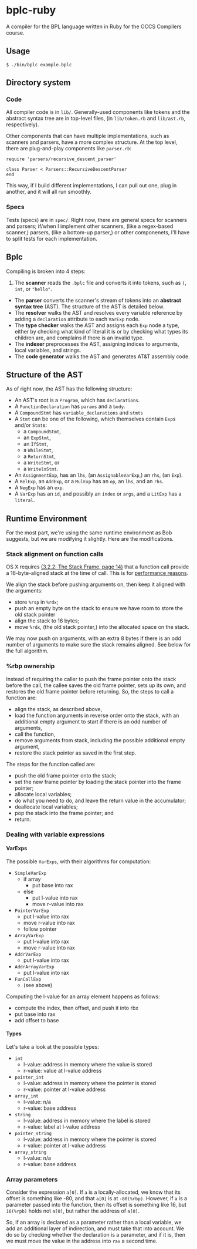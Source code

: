 bplc-ruby
====

A compiler for the BPL language written in Ruby for the OCCS Compilers course.

Usage
---

    $ ./bin/bplc example.bplc

Directory system
---

### Code

All compiler code is in `lib/`.  Generally-used components like tokens and the abstract syntax tree are in top-level
files, (in `lib/token.rb` and `lib/ast.rb`, respectively).

Other components that can have multiple implementations, such as scanners and parsers, have a more complex structure.
At the top level, there are plug-and-play components like `parser.rb`:

    require 'parsers/recursive_descent_parser'

    class Parser < Parsers::RecursiveDescentParser
    end

This way, if I build different implementations, I can pull out one, plug in another, and it will all run smoothly.

### Specs

Tests (specs) are in `spec/`.  Right now, there are general specs for scanners and parsers; if/when I implement other
scanners, (like a regex-based scanner,) parsers, (like a bottom-up parser,) or other componenets, I'll have to split
tests for each implementation.

Bplc
---

Compiling is broken into 4 steps:

1. The **scanner** reads the `.bplc` file and converts it into tokens, such as `(`, `int`, or `"hello"`.
- The **parser** converts the scanner's stream of tokens into an **abstract syntax tree** (AST).  The structure of the
  AST is detailed below.
- The **resolver** walks the AST and resolves every variable reference by adding a `declaration` attribute to each
  `VarExp` node.
- The **type checker** walks the AST and assigns each `Exp` node a type, either by checking what kind of literal it is
  or by checking what types its children are, and complains if there is an invalid type.
- The **indexer** preprocesses the AST, assigning indices to arguments, local variables, and strings.
- The **code generator** walks the AST and generates AT&T assembly code.

Structure of the AST
---

As of right now, the AST has the following structure:

- An AST's root is a `Program`, which has `declarations`.
- A `FunctionDeclaration` has `params` and a `body`.
- A `CompoundStmt` has `variable_declarations` and `stmts`
- A `Stmt` can be one of the following, which themselves contain `Exp`s and/or `Stmt`s:
  - a `CompoundStmt`,
  - an `ExpStmt`,
  - an `IfStmt`,
  - a `WhileStmt`,
  - a `ReturnStmt`,
  - a `WriteStmt`, or
  - a `WritelnStmt`.
- An `AssignmentExp`, has an `lhs`, (an `AssignableVarExp`,) an `rhs`, (an `Exp`).
- A `RelExp`, an `AddExp`, or a `MulExp` has an `op`, an `lhs`, and an `rhs`.
- A `NegExp` has an `exp`.
- A `VarExp` has an `id`, and possibly an `index` or `args`, and a `LitExp` has a `literal`.

Runtime Environment
---

For the most part, we're using the same runtime environment as Bob suggests, but we are modifying it slightly.  Here are
the modifications.

### Stack alignment on function calls

OS X requires [(3.2.2: The Stack Frame, page 14)](http://people.freebsd.org/~obrien/amd64-elf-abi.pdf) that a function
call provide a 16-byte-aligned stack at the time of call.  This is for [performance
reasons](http://stackoverflow.com/questions/612443/why-does-the-mac-abi-require-16-byte-stack-alignment-for-x86-32).

We align the stack before pushing arguments on, then keep it aligned with the arguments:

- store `%rsp` in `%rdx`;
- push an empty byte on the stack to ensure we have room to store the old stack pointer
- align the stack to 16 bytes;
- move `%rdx`, (the old stack pointer,) into the allocated space on the stack.

We may now push on arguments, with an extra 8 bytes if there is an odd number of arguments to make sure the stack
remains aligned.  See below for the full algorithm.

### %rbp ownership

Instead of requiring the caller to push the frame pointer onto the stack before the call, the callee saves the old frame
pointer, sets up its own, and restores the old frame pointer before returning.  So, the steps to call a function are:

  - align the stack, as described above,
  - load the function arguments in reverse order onto the stack, with an additional empty argument to start if there is
    an odd number of arguments,
  - call the function,
  - remove arguments from stack, including the possible additional empty argument,
  - restore the stack pointer as saved in the first step.

The steps for the function called are:

  - push the old frame pointer onto the stack;
  - set the new frame pointer by loading the stack pointer into the frame pointer;
  - allocate local variables;
  - do what you need to do, and leave the return value in the accumulator;
  - deallocate local variables;
  - pop the stack into the frame pointer; and
  - return.

### Dealing with variable expressions

#### VarExps

The possible `VarExps`, with their algorithms for computation:

  - `SimpleVarExp`
    - if array
      - put base into rax
    - else
      - put l-value into rax
      - move r-value into rax
  - `PointerVarExp`
    - put l-value into rax
    - move r-value into rax
    - follow pointer
  - `ArrayVarExp`
    - put l-value into rax
    - move r-value into rax
  - `AddrVarExp`
    - put l-value into rax
  - `AddrArrayVarExp`
    - put l-value into rax
  - `FunCallExp`
    - (see above)

Computing the l-value for an array element happens as follows:

  - compute the index, then offset, and push it into rbx
  - put base into rax
  - add offset to base

#### Types

Let's take a look at the possible types:

  - `int`
    - l-value: address in memory where the value is stored
    - r-value: value at l-value address
  - `pointer_int`
    - l-value: address in memory where the pointer is stored
    - r-value: pointer at l-value address
  - `array_int`
    - l-value: n/a
    - r-value: base address
  - `string`
    - l-value: address in memory where the label is stored
    - r-value: label at l-value address
  - `pointer_string`
    - l-value: address in memory where the pointer is stored
    - r-value: pointer at l-value address
  - `array_string`
    - l-value: n/a
    - r-value: base address

### Array parameters

Consider the expression `a[0]`.  If `a` is a locally-allocated, we know that its offset is something like -80, and that
`a[0]` is at `-80(%rbp)`.  However, if `a` is a parameter passed into the function, then its offset is something like
16, but `16(%rpb)` holds not `a[0]`, but rather the address of `a[0]`.

So, if an array is declared as a parameter rather than a local variable, we add an additional layer of indirection, and
must take that into account.  We do so by checking whether the declaration is a parameter, and if it is, then we must
move the value in the address into `rax` a second time.
